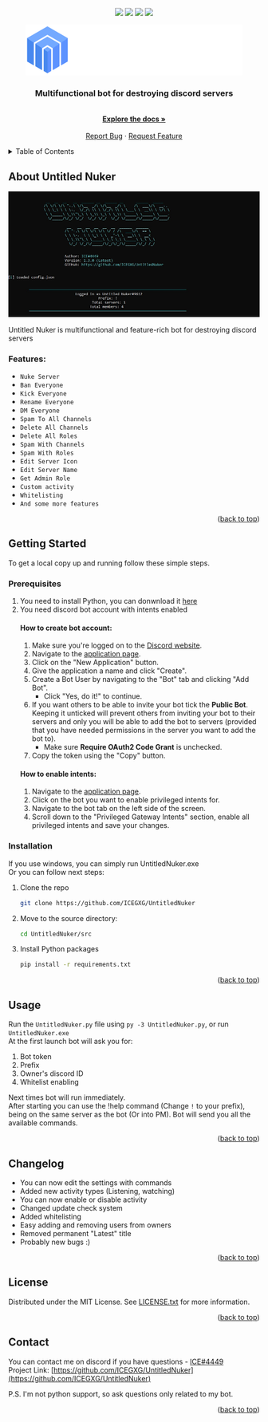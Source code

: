 <div id="top"></div>
<p align="center">
<img src=https://img.shields.io/github/stars/ICEGXG/untitlednuker?color=6699ff&style=for-the-badge />
<img src=https://img.shields.io/github/forks/ICEGXG/untitlednuker?color=6699ff&style=for-the-badge />
<img src=https://img.shields.io/github/issues/ICEGXG/untitlednuker?color=6699ff&style=for-the-badge />
<img src=https://img.shields.io/github/license/ICEGXG/untitlednuker?color=6699ff&style=for-the-badge />
</p>
<p align="center">
  <a href="https://github.com/othneildrew/Best-README-Template">
    <img src="assets/banner.png" alt="Banner" width="436" height="102">
  </a>
  
  <h3 align="center">Multifunctional bot for destroying discord servers</h3>
  <p align="center">
    <br />
    <a href="https://github.com/ICEGXG/UntitledNuker"><strong>Explore the docs »</strong></a>
    <br />
    <br />
    <a href="https://github.com/ICEGXG/UntitledNuker/issues">Report Bug</a>
    ·
    <a href="https://github.com/ICEGXG/UntitledNuker/issues">Request Feature</a>
  </p>
</p>

<details>
  <summary>Table of Contents</summary>
  <ol>
    <li>
      <a href="#about-the-project">About The Project</a>
    </li>
    <li>
      <a href="#getting-started">Getting Started</a>
      <ul>
        <li><a href="#prerequisites">Prerequisites</a></li>
          <ul>
            <li><a href="#how-to-create-bot-account">How to create bot account</a></li>
            <li><a href="#how-to-enable-intents">How to enable intents</a></li>
          </ul>
        <li><a href="#installation">Installation</a></li>
      </ul>
    </li>
    <li><a href="#changelog">Changelog</a></li>
    <li><a href="#usage">Usage</a></li>
    <li><a href="#license">License</a></li>
    <li><a href="#contact">Contact</a></li>
  </ol>
</details>

## About Untitled Nuker

<img src="assets/screenshot.png" alt="Untitled Nuker">

Untitled Nuker is multifunctional and feature-rich bot for destroying discord servers

### Features:
* `Nuke Server`
* `Ban Everyone`
* `Kick Everyone`
* `Rename Everyone`
* `DM Everyone`
* `Spam To All Channels`
* `Delete All Channels`
* `Delete All Roles`
* `Spam With Channels`
* `Spam With Roles`
* `Edit Server Icon`
* `Edit Server Name`  
* `Get Admin Role`
* `Custom activity`
* `Whitelisting`
* `And some more features`

<p align="right">(<a href="#top">back to top</a>)</p>

## Getting Started
To get a local copy up and running follow these simple steps.

### Prerequisites
1. You need to install Python, you can donwnload it [here](https://www.python.org)
2. You need discord bot account with intents enabled
    #### How to create bot account:
    1. Make sure you're logged on to the [Discord website](https://discord.com).
    2. Navigate to the [application page](https://discord.com/developers/applications).
    3. Click on the "New Application" button.  
    4. Give the application a name and click "Create".  
    5. Create a Bot User by navigating to the "Bot" tab and clicking "Add Bot".
        * Click "Yes, do it!" to continue.  
    6. If you want others to be able to invite your bot tick the **Public Bot**. Keeping it unticked will prevent others from inviting your bot to their servers and only you will be able to add the bot to servers (provided that you have needed permissions in the server you want to add the bot to).
        * Make sure **Require OAuth2 Code Grant** is unchecked.  
    7. Copy the token using the "Copy" button.
    #### How to enable intents:
    1. Navigate to the [application page](https://discord.com/developers/applications).
    2. Click on the bot you want to enable privileged intents for.
    3. Navigate to the bot tab on the left side of the screen.
    4. Scroll down to the "Privileged Gateway Intents" section, enable all privileged intents and save your changes.

### Installation
If you use windows, you can simply run UntitledNuker.exe  
Or you can follow next steps:
1. Clone the repo
   ```sh
   git clone https://github.com/ICEGXG/UntitledNuker
   ```
2. Move to the source directory:
   ```sh
   cd UntitledNuker/src
   ```
3. Install Python packages
   ```sh
   pip install -r requirements.txt
   ```
<p align="right">(<a href="#top">back to top</a>)</p>

## Usage
Run the `UntitledNuker.py` file using `py -3 UntitledNuker.py`, or run `UntitledNuker.exe`  
At the first launch bot will ask you for:
   1. Bot token
   2. Prefix
   3. Owner's discord ID  
   4. Whitelist enabling

Next times bot will run immediately.  
After starting you can use the !help command (Change `!` to your prefix), being on the same server as the bot (Or into PM). Bot will send you all the available commands.
<p align="right">(<a href="#top">back to top</a>)</p>

## Changelog
* You can now edit the settings with commands
* Added new activity types (Listening, watching)
* You can now enable or disable activity
* Changed update check system
* Added whitelisting
* Easy adding and removing users from owners
* Removed permanent "Latest" title
* Probably new bugs :)
<p align="right">(<a href="#top">back to top</a>)</p>

## License
Distributed under the MIT License. See [LICENSE.txt](LICENSE.txt) for more information.
<p align="right">(<a href="#top">back to top</a>)</p>

## Contact
You can contact me on discord if you have questions - [ICE#4449](https://www.discordapp.com)  
Project Link: [https://github.com/ICEGXG/UntitledNuker](https://github.com/ICEGXG/UntitledNuker)  
  
P.S. I'm not python support, so ask questions only related to my bot.
<p align="right">(<a href="#top">back to top</a>)</p>
